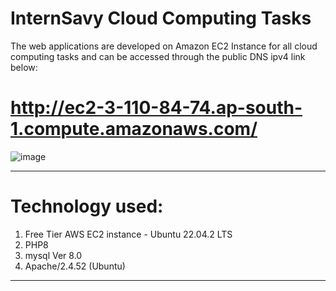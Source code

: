 # InternSavy Cloud Computing Tasks

The web applications are developed on Amazon EC2 Instance for all cloud computing tasks and can be accessed through the public DNS ipv4 link below:

# http://ec2-3-110-84-74.ap-south-1.compute.amazonaws.com/

![image](https://github.com/nadeem9923/InternSavy/assets/91015648/539bf481-f4d2-4e09-b3c7-1b504d9319d5)

---
# Technology used:
   1. Free Tier AWS EC2 instance - Ubuntu 22.04.2 LTS
   2. PHP8
   3. mysql  Ver 8.0
   4. Apache/2.4.52 (Ubuntu)
---
